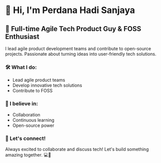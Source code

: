 # 👋 Hi, I'm Perdana Hadi Sanjaya

## 🚀 Full-time Agile Tech Product Guy & FOSS Enthusiast

I lead agile product development teams and contribute to open-source projects. Passionate about turning ideas into user-friendly tech solutions.

### 🛠️ What I do:
- Lead agile product teams
- Develop innovative tech solutions
- Contribute to FOSS

### 🌱 I believe in:
- Collaboration
- Continuous learning
- Open-source power

### 🤝 Let's connect!

Always excited to collaborate and discuss tech! Let's build something amazing together. 💻🚀
